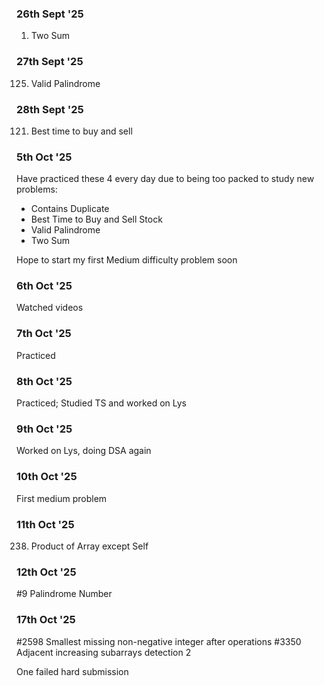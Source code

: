 ### 26th Sept '25

1. Two Sum

### 27th Sept '25

125. Valid Palindrome

### 28th Sept '25

121. Best time to buy and sell

### 5th Oct '25

Have practiced these 4 every day due to being too packed to study new problems:
- Contains Duplicate
- Best Time to Buy and Sell Stock
- Valid Palindrome
- Two Sum

Hope to start my first Medium difficulty problem soon

### 6th Oct '25

Watched videos

### 7th Oct '25

Practiced

### 8th Oct '25

Practiced; Studied TS and worked on Lys

### 9th Oct '25

Worked on Lys, doing DSA again

### 10th Oct '25

First medium problem

### 11th Oct '25

238. Product of Array except Self

### 12th Oct '25

#9 Palindrome Number

### 17th Oct '25

#2598 Smallest missing non-negative integer after operations
#3350 Adjacent increasing subarrays detection 2

One failed hard submission
